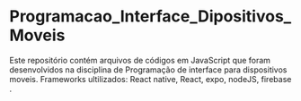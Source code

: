 # Programacao_Interface_Dipositivos_Moveis
Este repositório contém arquivos de códigos em JavaScript que foram desenvolvidos na disciplina de Programação de interface para dispositivos moveis.
Frameworks ultilizados: React native, React, expo, nodeJS, firebase .
